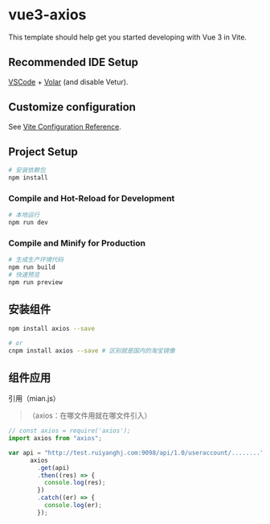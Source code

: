 # vue3-axios

This template should help get you started developing with Vue 3 in Vite.

## Recommended IDE Setup

[VSCode](https://code.visualstudio.com/) + [Volar](https://marketplace.visualstudio.com/items?itemName=Vue.volar) (and disable Vetur).

## Customize configuration

See [Vite Configuration Reference](https://vite.dev/config/).

## Project Setup

```sh
# 安装依赖包
npm install
```

### Compile and Hot-Reload for Development

```sh
# 本地运行
npm run dev
```

### Compile and Minify for Production

```sh
# 生成生产环境代码
npm run build
# 快速预览
npm run preview
```


## 安装组件

```sh
npm install axios --save

# or
cnpm install axios --save # 区别就是国内的淘宝镜像
```

## 组件应用

引用（mian.js）

> （axios：在哪文件用就在哪文件引入）

```js
// const axios = require('axios');
import axios from "axios";

var api = "http://test.ruiyanghj.com:9098/api/1.0/useraccount/........";
      axios
        .get(api)
        .then((res) => {
          console.log(res);
        })
        .catch((er) => {
          console.log(er);
        });
```